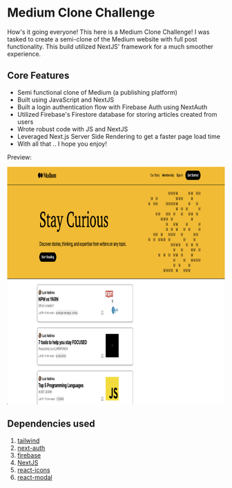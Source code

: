 # Medium Clone Challenge

How's it going everyone! This here is a Medium Clone Challenge! I was tasked to create a semi-clone of the Medium website with full post functionality. This build utilized NextJS' framework for a much smoother experience.


## Core Features

- Semi functional clone of Medium (a publishing platform)
- Built using JavaScript and NextJS
- Built a login authentication flow with Firebase Auth using NextAuth
- Utilized Firebase's Firestore database for storing articles created from users
- Wrote robust code with JS and NextJS
- Leveraged Next.js Server Side Rendering to get a faster page load time
- With all that .. I hope you enjoy!


Preview:
<p align="center" width="100">
<img src="/static/prev.png" width="650" height="550"/>
</p>


## Dependencies used

1. [tailwind](https://tailwindcss.com/)
2. [next-auth](https://next-auth.js.org/)
3. [firebase](https://firebase.google.com/)
4. [NextJS](https://nextjs.org/docs)
5. [react-icons](https://react-icons.github.io/react-icons/)
6. [react-modal](https://www.npmjs.com/package/react-modal)

